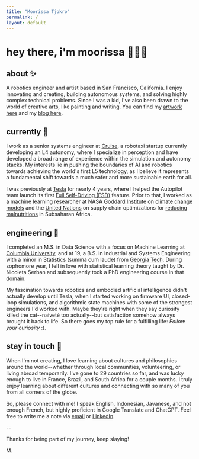 ```yaml
---
title: "Moorissa Tjokro"
permalink: /
layout: default
---
```


# hey there, i'm moorissa 🙋🏻‍♀️ 
## about ✨
A robotics engineer and artist based in San Francisco, California. I enjoy innovating and creating, building autonomous systems, and solving highly complex technical problems. Since I was a kid, I've also been drawn to the world of creative arts, like painting and writing. You can find my [artwork here](https://www.instagram.com/morii.gallery/) and my [blog here](https://moorissa.medium.com/).

## currently 🦾
I work as a senior systems engineer at [Cruise](https://www.getcruise.com/), a robotaxi startup currently developing an L4 autonomy, where I specialize in perception and have developed a broad range of experience within the simulation and autonomy stacks. My interests lie in pushing the boundaries of AI and robotics towards achieving the world's first L5 technology, as I believe it represents a fundamental shift towards a much safer and more sustainable earth for all.

I was previously at [Tesla](https://www.tesla.com/) for nearly 4 years, where I helped the Autopilot team launch its first [Full Self-Driving (FSD)](https://www.tesla.com/support/autopilot) feature. Prior to that, I worked as a machine learning researcher at [NASA Goddard Institute](https://www.giss.nasa.gov/) on [climate change models](https://www.giss.nasa.gov/tools/modelE/) and the [United Nations](https://www.un.org/en/) on supply chain optimizations for [reducing malnutritions](https://www.wfp.org/specialized-nutritious-food) in Subsaharan Africa.

## engineering 🚀
I completed an M.S. in Data Science with a focus on Machine Learning at [Columbia University](https://www.columbia.edu/), and at 19, a B.S. in Industrial and Systems Engineering with a minor in Statistics (summa cum laude) from [Georgia Tech](https://www.gatech.edu/). During sophomore year, I fell in love with statistical learning theory taught by Dr. Nicoleta Serban and subsequently took a PhD engineering course in that domain.

My fascination towards robotics and embodied artificial intelligence didn't actually develop until Tesla, when I started working on firmware UI, closed-loop simulations, and algorithmic state machines with some of the strongest engineers I'd worked with. Maybe they're right when they say curiosity killed the cat--naiveté too actually--but satisfaction somehow always brought it back to life. So there goes my top rule for a fulfilling life: _Follow your curiosity_ :).

## stay in touch 💌
When I'm not creating, I love learning about cultures and philosophies around the world--whether through local communities, volunteering, or living abroad temporarily. I've gone to 29 countries so far, and was lucky enough to live in France, Brazil, and South Africa for a couple months. I truly enjoy learning about different cultures and connecting with so many of you from all corners of the globe.

So, please connect with me! I speak English, Indonesian, Javanese, and not enough French, but highly proficient in Google Translate and ChatGPT. Feel free to write me a note via [email](mailto:moorissa.maura@gmail.com) or [LinkedIn](https://www.linkedin.com/in/moorissa/).

--

Thanks for being part of my journey, keep slaying!

M.
